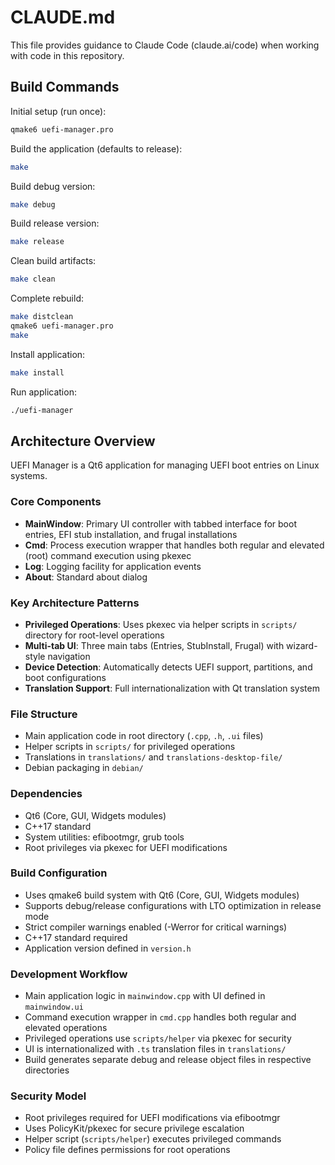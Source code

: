 # CLAUDE.md

This file provides guidance to Claude Code (claude.ai/code) when working with code in this repository.

## Build Commands

Initial setup (run once):
```bash
qmake6 uefi-manager.pro
```

Build the application (defaults to release):
```bash
make
```

Build debug version:
```bash
make debug
```

Build release version:
```bash
make release
```

Clean build artifacts:
```bash
make clean
```

Complete rebuild:
```bash
make distclean
qmake6 uefi-manager.pro
make
```

Install application:
```bash
make install
```

Run application:
```bash
./uefi-manager
```

## Architecture Overview

UEFI Manager is a Qt6 application for managing UEFI boot entries on Linux systems.

### Core Components

- **MainWindow**: Primary UI controller with tabbed interface for boot entries, EFI stub installation, and frugal installations
- **Cmd**: Process execution wrapper that handles both regular and elevated (root) command execution using pkexec
- **Log**: Logging facility for application events
- **About**: Standard about dialog

### Key Architecture Patterns

- **Privileged Operations**: Uses pkexec via helper scripts in `scripts/` directory for root-level operations
- **Multi-tab UI**: Three main tabs (Entries, StubInstall, Frugal) with wizard-style navigation
- **Device Detection**: Automatically detects UEFI support, partitions, and boot configurations
- **Translation Support**: Full internationalization with Qt translation system

### File Structure

- Main application code in root directory (`.cpp`, `.h`, `.ui` files)  
- Helper scripts in `scripts/` for privileged operations
- Translations in `translations/` and `translations-desktop-file/`
- Debian packaging in `debian/`

### Dependencies

- Qt6 (Core, GUI, Widgets modules)
- C++17 standard
- System utilities: efibootmgr, grub tools
- Root privileges via pkexec for UEFI modifications

### Build Configuration

- Uses qmake6 build system with Qt6 (Core, GUI, Widgets modules)
- Supports debug/release configurations with LTO optimization in release mode
- Strict compiler warnings enabled (-Werror for critical warnings)
- C++17 standard required
- Application version defined in `version.h`

### Development Workflow

- Main application logic in `mainwindow.cpp` with UI defined in `mainwindow.ui`
- Command execution wrapper in `cmd.cpp` handles both regular and elevated operations
- Privileged operations use `scripts/helper` via pkexec for security
- UI is internationalized with `.ts` translation files in `translations/`
- Build generates separate debug and release object files in respective directories

### Security Model

- Root privileges required for UEFI modifications via efibootmgr
- Uses PolicyKit/pkexec for secure privilege escalation
- Helper script (`scripts/helper`) executes privileged commands
- Policy file defines permissions for root operations